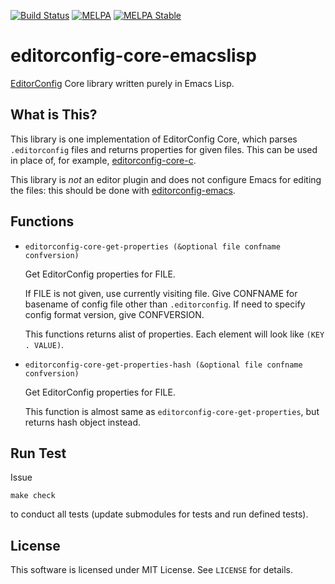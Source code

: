 [![Build Status](https://travis-ci.org/10sr/editorconfig-core-emacslisp.svg)](https://travis-ci.org/10sr/editorconfig-core-emacslisp)
[![MELPA](https://melpa.org/packages/editorconfig-core-badge.svg)](https://melpa.org/#/editorconfig-core)
[![MELPA Stable](https://stable.melpa.org/packages/editorconfig-core-badge.svg)](https://stable.melpa.org/#/editorconfig-core)



editorconfig-core-emacslisp
============================

[EditorConfig](http://editorconfig.org/) Core library written purely in Emacs
Lisp.


What is This?
---------------

This library is one implementation of EditorConfig Core, which parses
`.editorconfig` files and returns properties for given files.
This can be used in place of, for example,
[editorconfig-core-c](https://github.com/editorconfig/editorconfig-core-c).

This library is *not* an editor plugin and does not configure Emacs for editing
 the files: this should be done with
[editorconfig-emacs](https://github.com/editorconfig/editorconfig-emacs).


Functions
--------

* `editorconfig-core-get-properties (&optional file confname confversion)`

  Get EditorConfig properties for FILE.

  If FILE is not given, use currently visiting file.
Give CONFNAME for basename of config file other than `.editorconfig`.
If need to specify config format version, give CONFVERSION.

  This functions returns alist of properties. Each element will look like
`(KEY . VALUE)`.

* `editorconfig-core-get-properties-hash (&optional file confname confversion)`

  Get EditorConfig properties for FILE.

  This function is almost same as `editorconfig-core-get-properties`, but
returns hash object instead.



Run Test
---------

Issue

    make check

to conduct all tests (update submodules for tests and run defined tests).

License
---------

This software is licensed under MIT License. See `LICENSE` for details.
